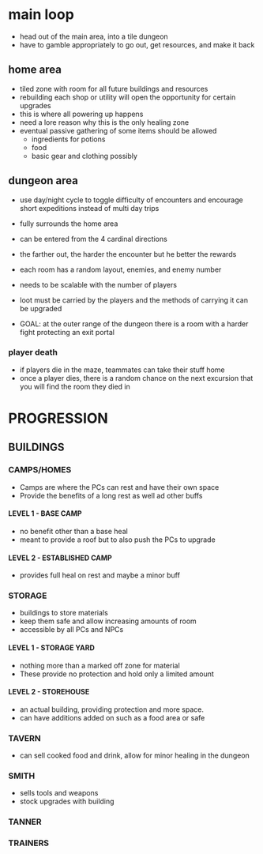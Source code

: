 # main loop
- head out of the main area, into a tile dungeon
- have to gamble appropriately to go out, get resources, and make it back
## home area
- tiled zone with room for all future buildings and resources
- rebuilding each shop or utility will open the opportunity for certain upgrades
- this is where all powering up happens
- need a lore reason why this is the only healing zone
- eventual passive gathering of some items should be allowed
    - ingredients for potions
    - food
    - basic gear and clothing possibly
## dungeon area
- use day/night cycle to toggle difficulty of encounters and encourage short expeditions instead of multi day trips
- fully surrounds the home area
- can be entered from the 4 cardinal directions
- the farther out, the harder the encounter but he better the rewards
- each room has a random layout, enemies, and enemy number
- needs to be scalable with the number of players
- loot must be carried by the players and the methods of carrying it can be upgraded

- GOAL: at the outer range of the dungeon there is a room with a harder fight protecting an exit portal
### player death
- if players die in the maze, teammates can take their stuff home
- once a player dies, there is a random chance on the next excursion that you will find the room they died in

# PROGRESSION
## BUILDINGS
### CAMPS/HOMES
- Camps are where the PCs can rest and have their own space
- Provide the benefits of a long rest as well ad other buffs
#### LEVEL 1 - BASE CAMP
- no benefit other than a base heal
- meant to provide a roof but to also push the PCs to upgrade
#### LEVEL 2 - ESTABLISHED CAMP
- provides full heal on rest and maybe a minor buff
### STORAGE
- buildings to store materials
- keep them safe and allow increasing amounts of room
- accessible by all PCs and NPCs
#### LEVEL 1 - STORAGE YARD
- nothing more than a marked off zone for material
- These provide no protection and hold only a limited amount
#### LEVEL 2 - STOREHOUSE
- an actual building, providing protection and more space.
- can have additions added on such as a food area or safe
### TAVERN
- can sell cooked food and drink, allow for minor healing in the dungeon
### SMITH
- sells tools and weapons
- stock upgrades with building
### TANNER
### TRAINERS